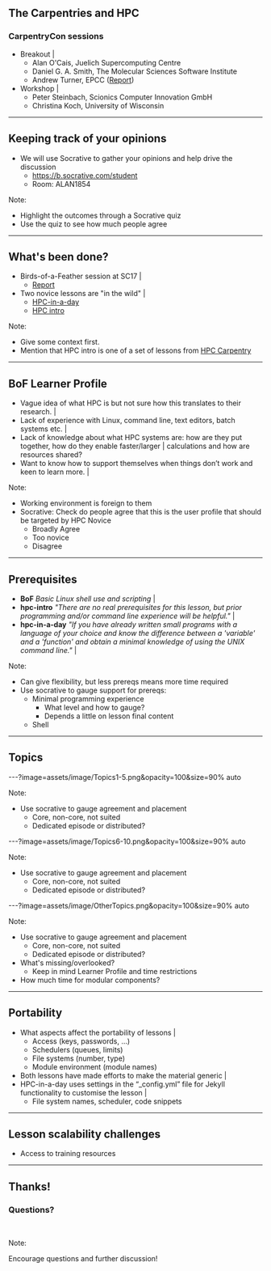 ## The Carpentries and HPC

### CarpentryCon sessions

- Breakout |
  - Alan O'Cais, Juelich Supercomputing Centre 
  - Daniel G. A. Smith, The Molecular Sciences Software Institute
  - Andrew Turner, EPCC ([Report](https://github.com/carpentries/carpentrycon/files/2022796/HPCCarpentry_Comparison.pdf))
- Workshop |
  - Peter Steinbach, Scionics Computer Innovation GmbH
  - Christina Koch, University of Wisconsin
  

---

## Keeping track of your opinions

- We will use Socrative to gather your opinions and help drive the discussion 
  - https://b.socrative.com/student
  - Room: ALAN1854 

Note:

- Highlight the outcomes through a Socrative quiz 
- Use the quiz to see how much people agree

---

## What's been done?

- Birds-of-a-Feather session at SC17 |
  - [Report](https://hpc-uk.github.io/sc17-hpccarpentry-bof/pdf/sc17-hpccarpentry-bof-report.pdf)
- Two novice lessons are "in the wild" |
  - [HPC-in-a-day](https://psteinb.github.io/hpc-in-a-day/)
  - [HPC intro](https://hpc-carpentry.github.io/hpc-intro/)
  

Note:

- Give some context first.
- Mention that HPC intro is one of a set of lessons from [HPC Carpentry](https://hpc-carpentry.github.io)

---

## BoF Learner Profile

- Vague idea of what HPC is but not sure how this translates to their research. |
- Lack of experience with Linux, command line, text editors, batch systems etc. |
- Lack of knowledge about what HPC systems are: how are they put together, how do they enable faster/larger |
  calculations and how are resources shared?
- Want to know how to support themselves when things don’t work and keen to learn more. |

Note:

- Working environment is foreign to them
- Socrative: Check do people agree that this is the user profile that should be targeted by HPC Novice
  - Broadly Agree
  - Too novice
  - Disagree

---

## Prerequisites

- **BoF** *Basic Linux shell use and scripting* |
- **hpc-intro** *"There are no real prerequisites for this lesson, but prior programming and/or command line experience will be helpful."* |
- **hpc-in-a-day** *"If you have already written small programs with a language of your choice and know the difference between a 'variable' and a 'function' and obtain a minimal knowledge of using the UNIX command line."* |
    
Note:

- Can give flexibility, but less prereqs means more time required
- Use socrative to gauge support for prereqs:
  - Minimal programming experience
    - What level and how to gauge?
    - Depends a little on lesson final content
  - Shell

---

## Topics   

---?image=assets/image/Topics1-5.png&opacity=100&size=90% auto



Note:

- Use socrative to gauge agreement and placement
  - Core, non-core, not suited
  - Dedicated episode or distributed?

---?image=assets/image/Topics6-10.png&opacity=100&size=90% auto

Note:

- Use socrative to gauge agreement and placement
  - Core, non-core, not suited
  - Dedicated episode or distributed?

---?image=assets/image/OtherTopics.png&opacity=100&size=90% auto

Note:

- Use socrative to gauge agreement and placement
  - Core, non-core, not suited
  - Dedicated episode or distributed?
- What's missing/overlooked?
  - Keep in mind Learner Profile and time restrictions
- How much time for modular components?

---

## Portability

- What aspects affect the portability of lessons |
  - Access (keys, passwords, ...)
  - Schedulers (queues, limits)
  - File systems (number, type)
  - Module environment (module names)
- Both lessons have made efforts to make the material generic |
- HPC-in-a-day uses settings in the “_config.yml” file for Jekyll functionality to customise the lesson |
  - File system names, scheduler, code snippets

---

## Lesson scalability challenges

- Access to training resources

---

## Thanks!

### Questions?

<br>

Note:

Encourage questions and further discussion!


